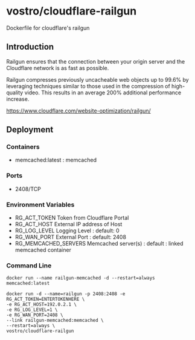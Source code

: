 # vostro/cloudflare-railgun
Dockerfile for cloudflare's railgun

## Introduction
Railgun ensures that the connection between your origin server and the Cloudflare network is as fast as possible.

Railgun compresses previously uncacheable web objects up to 99.6% by leveraging techniques similar to those used in the compression of high-quality video. This results in an average 200% additional performance increase.

https://www.cloudflare.com/website-optimization/railgun/

## Deployment

### Containers
 - memcached:latest : memcached

### Ports
 - 2408/TCP

### Environment Variables
 - RG_ACT_TOKEN         Token from Cloudflare Portal
 - RG_ACT_HOST          External IP address of Host
 - RG_LOG_LEVEL         Logging Level : default: 0
 - RG_WAN_PORT          External Port : default: 2408
 - RG_MEMCACHED_SERVERS Memcached server(s) : default : linked memcached container
 
### Command Line
 ``` 
 docker run --name railgun-memcached -d --restart=always memcached:latest
 
 docker run -d --name=railgun -p 2408:2408 -e RG_ACT_TOKEN=ENTERTOKENHERE \
 -e RG_ACT_HOST=192.0.2.1 \
 -e RG_LOG_LEVEL=1 \
 -e RG_WAN_PORT=2408 \
 --link railgun-memcached:memcached \
 --restart=always \
 vostro/cloudflare-railgun
 ```
